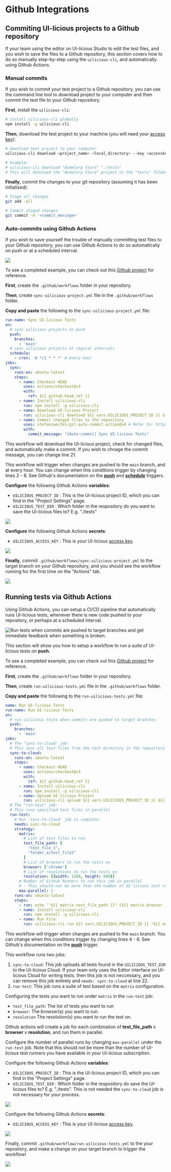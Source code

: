 # Github Integrations

## Commiting UI-licious projects to a Github repository

If your team using the editor on UI-licious Studio to edit the test files, and you wish to save the files to a Github repository, this section covers how to do so manually step-by-step using the `uilicious-cli`, and automatically using Github Actions.

### Manual commits

If you wish to commit your test project to a Github repository, you can use the command line tool to download project to your computer and then commit the test file to your Github repository.

**First**, install the `uilicious-cli`:
```bash
# install uilicious-cli globally
npm install -g uilicious-cli 
```

**Then**, download the test project to your machine (you will need your [access key](https://user.uilicious.com/accessKeys)):

```bash
# download test project to your computer
uilicious-cli download <project_name> <local_directory> --key <accesskey>

# Example: 
# uilicious-cli download "AcmeCorp Store" "./tests"
# This will donwload the "AcmeCorp Store" project to the "tests" folder at the current working directory
```

**Finally**, commit the changes to your git repository (assuming it has been initialised):
```bash 
# Stage all changes 
git add -all

# Commit staged changes
git commit -m '<commit_message>'
```

### Auto-commits using Github Actions

If you wish to save yourself the trouble of manually committing test files to your Github repository, you can use Github Actions to do so automatically on push or at a scheduled interval.

![](/static/img/github-actions/github-actions-sync-uilicious-project-workflow-auto-commit.png)

To see a completed example, you can check out this [Github project](https://github.com/uilicious/github-tests) for reference. 

**First**, create the `.github/workflows` folder in your repository.

**Then**, create `sync-uilicious-project.yml` file in the `.github/workflows` folder.

**Copy and paste** the following to the `sync-uilicious-project.yml` file:
```yaml
run-name: Sync UI-licious Tests
on:
  # sync uilicious projects on push
  push:
    branches:
      - 'main'
  # sync uilicious projects at regular intervals
  schedule:
    - cron: '0 */1 * * *' # every hour
jobs:
  sync:
    runs-on: ubuntu-latest
    steps:
      - name: Checkout HEAD
        uses: actions/checkout@v3
        with:
          ref: ${{ github.head_ref }}
      - name: Install uilicious-cli
        run: npm install -g uilicious-cli
      - name: Download UI-licious Project
        run: uilicious-cli download ${{ vars.UILICIOUS_PROJECT_ID }} ${{ vars.UILICIOUS_TEST_DIR }} --key ${{ secrets.UILICIOUS_ACCESS_KEY }}
      - name: Commit changed files to the repository
        uses: stefanzweifel/git-auto-commit-action@v4 # Refer to: https://github.com/marketplace/actions/git-auto-commit
        with:
          commit_message: "[Auto-commit] Sync UI-licious Tests"
```

This workflow will download the UI-licious project, check for changed files, and automatically make a commit. If you wish to chnage the commit message, you can change line 21.

This workflow will trigger when changes are pushed to the `main` branch, and at every hour. You can change when this conditions trigger by changing lines 2 - 8. See Github's documentation on the [**push**](https://docs.github.com/en/actions/using-workflows/events-that-trigger-workflows#push) and [**schedule**](https://docs.github.com/en/actions/using-workflows/events-that-trigger-workflows#schedule) triggers.

**Configure** the following Github Actions **variables**:
- `UILICIOUS_PROJECT_ID` : This is the UI-licious project ID, which you can find in the "Project Settings" page.
- `UILICIOUS_TEST_DIR` : Which folder in the respository do you want to save the UI-licious files to? E.g. "./tests"

![](/static/img/github-actions/github-actions-variables.png)

**Configure** the following Github Actions **secrets**:
- `UILICIOUS_ACCESS_KEY` : This is your UI-licious [access key](https://user.uilicious.com/accessKeys).

![](/static/img/github-actions/github-actions-secrets.png)

**Finally**, commit `.github/workflows/sync-uilicious-project.yml` to the target branch on your Github repository, and you should see the workflow running for the first time on the "Actions" tab.

![](/static/img/github-actions/github-actions-sync-uilicious-project-workflow-trigger.png)


## Running tests via Github Actions

Using Github Actions, you can setup a CI/CD pipeline that automatically runs UI-licious tests, whenever there is new code pushed to your repository, or perhaps at a scheduled interval.

![Run tests when commits are pushed to target branches and get immediate feedback when something is broken.](/static/img/github-actions/github-actions-run-tests-pushed-commits-job-statuses.png)

This section will show you how to setup a workflow to run a suite of UI-licious tests on **push**.

To see a completed example, you can check out this [Github project](https://github.com/uilicious/github-tests) for reference. 

**First**, create the `.github/workflows` folder in your repository.

**Then**, create `run-uilicious-tests.yml` file in the `.github/workflows` folder.

**Copy and paste** the following to the `run-uilicious-tests.yml` file:
```yaml
name: Run UI-licious Tests
run-name: Run UI-licious Tests
on:
  # run uilicious tests when commits are pushed to target branches
  push:
    branches:
      - 'main'
jobs:
  # The "sync-to-cloud" job:
  # This sync all test files from the test directory in the repository to UI-licious Cloud
  sync-to-cloud:
    runs-on: ubuntu-latest
    steps:
      - name: Checkout HEAD
        uses: actions/checkout@v3
        with:
          ref: ${{ github.head_ref }}
      - name: Install uilicious-cli
        run: npm install -g uilicious-cli
      - name: Upload UI-licious Project
        run: uilicious-cli upload ${{ vars.UILICIOUS_PROJECT_ID }} ${{ vars.UILICIOUS_TEST_DIR }} --key ${{ secrets.UILICIOUS_ACCESS_KEY }}
  # The "run-test" job:
  # This runs specified test files in parallel
  run-test:
    # Run 'sync-to-cloud' job is complete.
    needs: sync-to-cloud 
    strategy:
      matrix: 
        # List of test files to run
        test_file_path: [
          "test_file_1",
          "folder_a/test_file2" 
        ]
        # List of browsers to run the tests on
        browser: ['chrome']
        # List of resolutions to run the tests on
        resolution: [{width: 1280, height: 800}]
      # Number of Github Runners to run this job in parallel
      # - This should not be more than the number of UI-licious test runners that you have available
      max-parallel: 2 
    runs-on: ubuntu-latest
    steps:
      - run: echo '"${{ matrix.test_file_path }}" (${{ matrix.browser }} ${{ matrix.resolution.width }}x${{ matrix.resolution.height }})'
      - name: Install uilicious-cli
        run: npm install -g uilicious-cli
      - name: Run File
        run: uilicious-cli run ${{ vars.UILICIOUS_PROJECT_ID }} "${{ matrix.test_file_path }}" --browser ${{ matrix.browser }} --width ${{ matrix.resolution.width }} --height ${{ matrix.resolution.height }} --key ${{ secrets.UILICIOUS_ACCESS_KEY }}
```

This workflow will trigger when changes are pushed to the `main` branch. You can change when this conditions trigger by changing lines 4 - 6. See Github's documentation on the [**push**](https://docs.github.com/en/actions/using-workflows/events-that-trigger-workflows#push) trigger.

This workflow runs two jobs:
1. `sync-to-cloud`: This job uploads all tests found in the `UILICIOUS_TEST_DIR` to the UI-licious Cloud. If your team only uses the Editor interface on UI-licious Cloud for writing tests, then this job is not neccessary, and you can remove this job entirely and `needs: sync-to-cloud` at line 22.
2. `run-test`: This job runs a suite of test based on the `matrix` configuration.

Configuring the tests you want to run under `matrix` in the `run-test` job:
  - `test_file_path`: The list of tests you want to run
  - `browser`: The browser(s) you want to run.
  - `resolution` The resolution(s) you want to run the test on. 

Github actions will create a job for each combination of **test_file_path** x **browser** x **resolution**, and run them in parallel. 

Configure the number of parallel runs by changing `max-parallel` under the `run-test` job. Note that this should not be more than the number of UI-licious test runners you have available in your UI-licious subscription.

Configure the following Github Actions **variables**:
- `UILICIOUS_PROJECT_ID` : This is the UI-licious project ID, which you can find in the "Project Settings" page.
- `UILICIOUS_TEST_DIR` : Which folder in the respository do save the UI-licious files to? E.g. "./tests". This is not needed the `sync-to-cloud` job is not necessary for your process.

![](/static/img/github-actions/github-actions-variables.png)

Configure the following Github Actions **secrets**:
- `UILICIOUS_ACCESS_KEY` : This is your UI-licious [access key](https://user.uilicious.com/accessKeys).

![](/static/img/github-actions/github-actions-secrets.png)

Finally, commit `.github/workflow/run-uilicious-tests.yml` to the your repository, and make a change on your target branch to trigger the workflow!

![](/static/img/github-actions/github-actions-run-tests-on-push.png)
